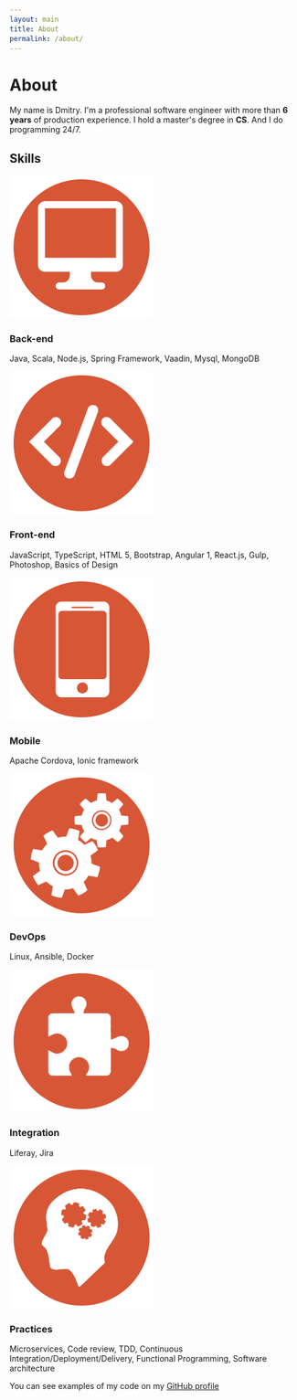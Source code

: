 ```yaml
---
layout: main
title: About
permalink: /about/
---
```


# About

My name is Dmitry. I'm a professional software engineer with more than **6 years** of production experience. I hold a master's degree in **CS**. And I do programming 24/7.

## Skills

<div class="row skills">

  <div class="col-md-6">
    <div class="row">
      <div class="col-xs-2">
        <img src="/assets/icons_about/backend.png">
      </div>
      <div class="col-xs-10">
        <h3>Back-end</h3>
        <p>
          Java, Scala, Node.js, Spring Framework, Vaadin, Mysql, MongoDB
        </p>
      </div>
    </div>
  </div>

  <div class="col-md-6">
    <div class="row">
      <div class="col-xs-2">
        <img src="/assets/icons_about/frontend.png">
      </div>
      <div class="col-xs-10">
        <h3>Front-end</h3>
        <p>
          JavaScript, TypeScript, HTML 5, Bootstrap, Angular 1, React.js, Gulp, Photoshop, Basics of Design
        </p>
      </div>
    </div>
  </div>

  <div class="col-md-6">
    <div class="row">
      <div class="col-xs-2">
        <img src="/assets/icons_about/mobile.png">
      </div>
      <div class="col-xs-10">
        <h3>Mobile</h3>
        <p>
          Apache Cordova, Ionic framework
        </p>
      </div>
    </div>
  </div>

  <div class="col-md-6">
    <div class="row">
      <div class="col-xs-2">
        <img src="/assets/icons_about/devops.png">
      </div>
      <div class="col-xs-10">
        <h3>DevOps</h3>
        <p>
          Linux, Ansible, Docker
        </p>
      </div>
    </div>
  </div>

  <div class="col-md-6">
    <div class="row">
      <div class="col-xs-2">
        <img src="/assets/icons_about/integration.png">
      </div>
      <div class="col-xs-10">
        <h3>Integration</h3>
        <p>
          Liferay, Jira
        </p>
      </div>
    </div>
  </div>

  <div class="col-md-6">
    <div class="row">
      <div class="col-xs-2">
        <img src="/assets/icons_about/practices.png">
      </div>
      <div class="col-xs-10">
        <h3>Practices</h3>
        <p>
          Microservices, Code review, TDD, Continuous Integration/Deployment/Delivery, Functional Programming, Software architecture
        </p>
      </div>
    </div>
  </div>

</div>

You can see examples of my code on my [GitHub profile](https://github.com/dimafeng)
